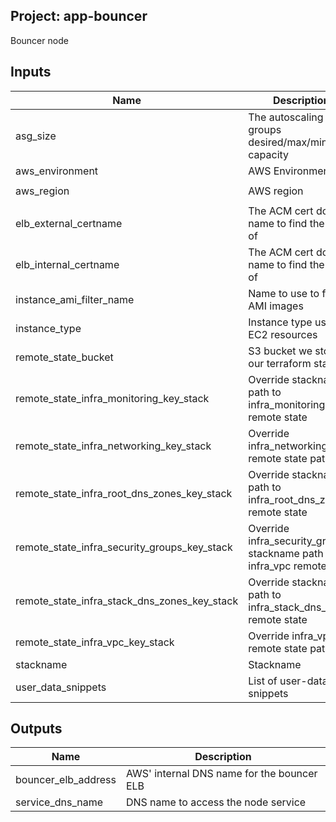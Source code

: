## Project: app-bouncer

Bouncer node

## Inputs

| Name | Description | Type | Default | Required |
|------|-------------|:----:|:-----:|:-----:|
| asg\_size | The autoscaling groups desired/max/min capacity | string | `"2"` | no |
| aws\_environment | AWS Environment | string | n/a | yes |
| aws\_region | AWS region | string | `"eu-west-1"` | no |
| elb\_external\_certname | The ACM cert domain name to find the ARN of | string | n/a | yes |
| elb\_internal\_certname | The ACM cert domain name to find the ARN of | string | n/a | yes |
| instance\_ami\_filter\_name | Name to use to find AMI images | string | `""` | no |
| instance\_type | Instance type used for EC2 resources | string | `"t3.large"` | no |
| remote\_state\_bucket | S3 bucket we store our terraform state in | string | n/a | yes |
| remote\_state\_infra\_monitoring\_key\_stack | Override stackname path to infra\_monitoring remote state | string | `""` | no |
| remote\_state\_infra\_networking\_key\_stack | Override infra\_networking remote state path | string | `""` | no |
| remote\_state\_infra\_root\_dns\_zones\_key\_stack | Override stackname path to infra\_root\_dns\_zones remote state | string | `""` | no |
| remote\_state\_infra\_security\_groups\_key\_stack | Override infra\_security\_groups stackname path to infra\_vpc remote state | string | `""` | no |
| remote\_state\_infra\_stack\_dns\_zones\_key\_stack | Override stackname path to infra\_stack\_dns\_zones remote state | string | `""` | no |
| remote\_state\_infra\_vpc\_key\_stack | Override infra\_vpc remote state path | string | `""` | no |
| stackname | Stackname | string | n/a | yes |
| user\_data\_snippets | List of user-data snippets | list | n/a | yes |

## Outputs

| Name | Description |
|------|-------------|
| bouncer\_elb\_address | AWS' internal DNS name for the bouncer ELB |
| service\_dns\_name | DNS name to access the node service |

